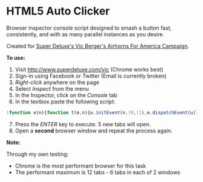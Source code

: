 # HTML5 Auto Clicker
Browser inspector console script designed to smash a button fast, consistently, and with as many parallel instances as you desire.

Created for <a href="https://www.facebook.com/superdeluxevideo/videos/459399034404652/" target="_blank">Super Deluxe's Vic Berger's Airhorns For America Campaign</a>.

**To use:**
1. Visit <a href="http://www.superdeluxe.com/vic" target="_blank">http://www.superdeluxe.com/vic</a> (Chrome works best)
2. Sign-in using Facebook or Twitter (Email is currently broken)
3. *Right-click* anywhere on the page
4. Select *Inspect* from the menu
5. In the Inspector, click on the *Console* tab
6. In the textbox paste the following script:

```javascript
!function e(n){function t(e,n){u.initEvent(n,!0,!1),e.dispatchEvent(u)}function o(e){t(e,"mousedown"),t(e,"mouseup")}function s(e){e.parentElement.removeChild(e)}var i,c=document,r=function(e){return c.querySelector(e)},a=r("button"),u=c.createEvent("MouseEvents"),d=window,l=6,p=c.createElement("script"),m="onmessage=function(){setInterval(function(){postMessage('')},100)};",w=new Worker(URL.createObjectURL(new Blob([m])));t(r(".style__mute___7U3sD"),"click"),s(r("canvas")),s(r(".style__header___55ELS")),w.onmessage=function(){o(a)},w.postMessage(""),n++,n>l||(i=d.open(d.location),i.window.addEventListener("load",function(){p.innerHTML="("+e+"("+n+"));",i.document.body.appendChild(p)}))}(1);
```

7. Press the *ENTER* key to execute. 5 new tabs will open.
8. Open a **second** browser window and repeat the process again.

**Note:**

Through my own testing:
* Chrome is the most performant browser for this task
* The performant maximum is 12 tabs - 6 tabs in each of 2 windows
